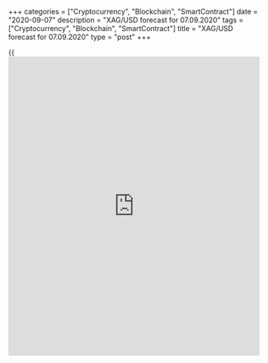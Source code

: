 +++
categories = ["Cryptocurrency", "Blockchain", "SmartContract"]
date = "2020-09-07"
description = "XAG/USD forecast for 07.09.2020"
tags = ["Cryptocurrency", "Blockchain", "SmartContract"]
title = "XAG/USD forecast for 07.09.2020"
type = "post"
+++

{{<iframe id="large-banner" src="https://www.bounty.group/#slide=23.0" width="100%" height="600" scrolling="no" style="border: 0px solid rgb(216, 221, 230); border-radius: 3px;">}}

September 7, 2020

September 7, 2020

XAG/USD forecast: Democrats will support silverDmitri Demidenko

## Fundamental silver price forecast for today

### Joe Biden’s approval rating rise, which encourages silver bulls

In June, my article [_Silver is outperforming gold_][1] read that silver
was the most promising investment. Much time has passed since then.
Silver meets the expectations, having strengthened by 50% since the
beginning of the year. The performance is almost two times better than
that of the sector leader, gold. The bet on the combination of the
industrial and the investment demand is winning. However, the XAG/USD
bulls have been set back recently, raising doubts in the silver rally.
Is the [XAG/USD][2] uptrend has ended?

Fundamental analysis bases on the patterns, just like technical
analysis. Investors look for similar situations in the past. They try to
predict the future price trend, according to the patterns they witnessed
in the past. So, the two waves of selloffs in the precious metals market
five a reason to think. If gold and silver repeat the events of 2011,
when the surges to the all-time highs were followed by crashes, the
bulls will have problems. After the previous recession, the inflation
didn’t accelerate, as the [XAU/USD][3] and [XAG/USD][2] bulls dreamed.
Will the inflation rate rise now?

### Dynamics of US inflation and silver

![LiteForex: XAG/USD forecast for 07.09.2020][4]

 _Source_ _: Trading Economics_

Despite the population aging, high tech developments, and outsourcing, I
still hope that US inflation will grow. The Fed sees the mistakes that
the BoJ and the ECB made in the inflation management policies and
decided to try targeting the average PCE. The US central bank drives the
inflation expectations up, which should increase consumer prices sooner
or later. So, precious metals haven’t yet lost the benefits and can well
continue to rally up.

I believe the silver price will be growing faster than the gold value.
The matter is not only in high investment demand, which is signaled by
the growth of the [ETF](https://www.fixpro.org/post/etf-liquidity/) silver holdings by 8,800 tons since early 2020.
About 46% of the total silver demand was provided by industry. The
industrial sector is recovering after the pandemic faster than the
services sector. It is associated with the deferred demand, active
buying of industrial products for the funds provided by the financial
aid packages. Another reason is that some services are still restricted.

The primary barrier to the silver price rise is the US dollar.

### Dynamics of silver and USD

![LiteForex: XAG/USD forecast for 07.09.2020][5]

 _Source_ _: Trading Economics_

The USD bulls are encouraged as the euro is weak because of the ECB
verbal interventions, the US jobs market is strong, and Trump’s approval
ratings are growing. However, polls show that Trump is still behind
other re-elected presidents, except for George Bush and Jimmy Carter.

I believe silver hasn’t yet exhausted its potential. The [XAG/USD][2]
bulls will go ahead if US inflation rises, and Joe Biden wins the
election in November. In the meanwhile, I think it makes sense to enter
longs on the price corrections to the supports at $25.5 and $24.5.

* * *

P.S. Did you like my article? Share it in social networks: it will be
the best “thank you" :)

Ask me questions and comment below. I’ll be glad to answer your
questions and give necessary explanations.

 **Useful links:**

  * I recommend trying to trade with a reliable broker [here][6]. The system allows you to trade by yourself or copy successful traders from all across the globe.
  * Use my promo-code BLOG for getting deposit bonus 50% on LiteForex platform. Just enter this code in the appropriate field while [depositing][7] your trading account.
  * Telegram channel with high-quality analytics, Forex reviews, training articles, and other useful things for traders <t.me/liteforex>

## Price chart of XAGUSD in real time mode

![XAG/USD forecast: Democrats will support silver][8]

The content of this article reflects the author’s opinion and does not
necessarily reflect the official position of LiteForex. The material
published on this page is provided for informational purposes only and
should not be considered as the provision of investment advice for the
purposes of Directive 2004/39/EC.

Rate this article:

{{value}}

( {{count}} {{title}} )

   1. www.liteforex.com/blog/analysts-opinions/silver-is-outperforming-gold/
   2. my.liteforex.com/trading/chart?symbol=XAGUSD&returnUrl=true&_
   3. my.liteforex.com/trading/chart?symbol=XAUUSD&returnUrl=true&_
   4. cdn.liteforex.com/cache/uploads/blog_post/fundamental_analysis/cpi-silver-07-09-20.jpg?w=30&s=22b2ab92a22d3fca2c595b374323bb60
   5. cdn.liteforex.com/cache/uploads/blog_post/fundamental_analysis/silver-dollar-07-09-20.jpg?w=30&s=0aa709d92d03ce1ab12576a1bd480fcd
   6. my.liteforex.com/?category=analysts-opinions&slug=xagusd-forecast-democrats-will-support-silver&openPopup=%2Fregistration%2Fpopup&utm_source=blog&utm_medium=article&utm_campaign=bonus
   7. my.liteforex.com/deposit/?category=analysts-opinions&slug=xagusd-forecast-democrats-will-support-silver&promo_code=BLOG&utm_source=blog&utm_medium=article&utm_campaign=bonus
   8. cdn.liteforex.com/cache/uploads/blog_post/fundamental_analysis/liteforex-blog-silver-07-09-20.jpg?q=75&w=1000&s=899ab6934126ce9969c7e6ff755776c9